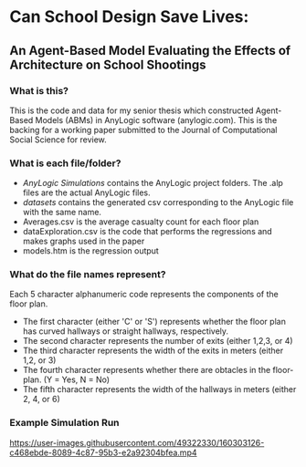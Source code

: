 # Can School Design Save Lives:
## An Agent-Based Model Evaluating the Effects of Architecture on School Shootings 

### What is this?

This is the code and data for my senior thesis which constructed Agent-Based Models (ABMs) in AnyLogic software (anylogic.com). This is the backing for a working paper submitted to the Journal of Computational Social Science for review. 

### What is each file/folder?

* *AnyLogic Simulations* contains the AnyLogic project folders. The .alp files are the actual AnyLogic files.
* *datasets* contains the generated csv corresponding to the AnyLogic file with the same name.
* Averages.csv is the average casualty count for each floor plan
* dataExploration.csv is the code that performs the regressions and makes graphs used in the paper
* models.htm is the regression output

### What do the file names represent?
Each 5 character alphanumeric code represents the components of the floor plan. 

* The first character (either 'C' or 'S') represents whether the floor plan has curved hallways or straight hallways, respectively.
* The second character represents the number of exits (either 1,2,3, or 4)
* The third character represents the width of the exits in meters (either 1,2, or 3)
* The fourth character represents whether there are obtacles in the floor-plan. (Y = Yes, N = No)
* The fifth character represents the width of the hallways in meters (either 2, 4, or 6)


### Example Simulation Run

https://user-images.githubusercontent.com/49322330/160303126-c468ebde-8089-4c87-95b3-e2a92304bfea.mp4

